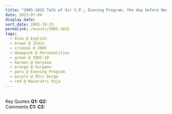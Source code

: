 ```yaml
---
title: "2005-1015 Talk of Sir C.P., Evening Program, the day before Navarātri Pūjā, Palam Vihar, Gurgaon, Haryana, India"
date: 2023-07-04
display_date: 
sort_date: 2005-10-15
permalink: /events/2005-1015
tags:
  - blue @ English
  - brown @ India
  - crimson @ 2005
  - deeppink @ Personalities
  - green @ 2005-10
  - maroon @ Haryana
  - orange @ Gurgaon
  - peru @ Evening Program
  - purple @ Shri Durga
  - red @ Navaratri Puja
---
```


<br>

<wave-list>
  <list-title color="DarkSeaGreen" width="55">Key Quotes</list-title>
  <list-item color="BlanchedAlmond" width="280"><b>Q1:</b> <i></i></list-item>
  <list-item color="Lavender" width="280"><b>Q2:</b> <i></i></list-item>
</wave-list>

<br>

<wave-list>
  <list-title color="DarkSeaGreen" width="55">Comments</list-title>
  <list-item color="BlanchedAlmond" width="280"><b>C1:</b> <i></i></list-item>
  <list-item color="Lavender" width="280"><b>C2:</b> <i></i></list-item>
</wave-list>